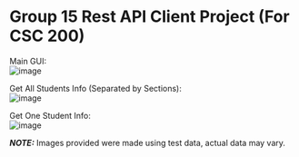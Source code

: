 # Group 15 Rest API Client Project (For CSC 200)

Main GUI:<br/>
![image](https://github.com/silvsilvsilv/javaApi/assets/115610312/0be21667-e9ec-4a47-a48b-4a108ee75588)

Get All Students Info (Separated by Sections):<br/>
![image](https://github.com/silvsilvsilv/javaApi/assets/115610312/082ecd06-0f61-42ad-9e76-763e64f8b050)

Get One Student Info:<br/>
![image](https://github.com/silvsilvsilv/javaApi/assets/115610312/45f6e4bc-9a3d-48b9-93bb-4808037fcf9f)

***NOTE:*** Images provided were made using test data, actual data may vary.

